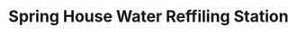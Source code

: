 ---
title: "Spring House Water Reffiling Station"
url: /palo/spring-house-water-reffiling-station/
shop: Wasser
---